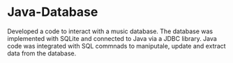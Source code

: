 # Java-Database

Developed a code to interact with a music database. The database was implemented with SQLite and connected to Java via a JDBC library.
Java code was integrated with SQL commnads to maniputale, update and extract data from the database. 
